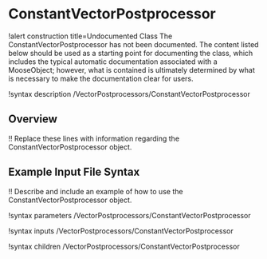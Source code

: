 # ConstantVectorPostprocessor

!alert construction title=Undocumented Class
The ConstantVectorPostprocessor has not been documented. The content listed below should be used as a starting point for
documenting the class, which includes the typical automatic documentation associated with a
MooseObject; however, what is contained is ultimately determined by what is necessary to make the
documentation clear for users.

!syntax description /VectorPostprocessors/ConstantVectorPostprocessor

## Overview

!! Replace these lines with information regarding the ConstantVectorPostprocessor object.

## Example Input File Syntax

!! Describe and include an example of how to use the ConstantVectorPostprocessor object.

!syntax parameters /VectorPostprocessors/ConstantVectorPostprocessor

!syntax inputs /VectorPostprocessors/ConstantVectorPostprocessor

!syntax children /VectorPostprocessors/ConstantVectorPostprocessor
